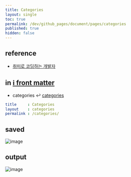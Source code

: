 ```yaml
---
title: Categories
layout: single
toc: true
permalink: /dev/github_pages/document/pages/categories
published: true
hidden: false
---
```


<head>
  <base target="_blank">
</head>



## reference

- [취미로 코딩하는 개발자](https://devinlife.com/howto%20github%20pages/category-tag/#2-categories-%ED%8E%98%EC%9D%B4%EC%A7%80-%EB%93%B1%EB%A1%9D%ED%95%98%EA%B8%B0)



## in [ℹ️ front matter](/dev/github_pages/front_matter/scope)

- categories ↩️ [categories](/dev/github_pages/view/layout#categories)

```yml
title     : Categories
layout    : categories
permalink : /categories/
```



## saved

![image](https://user-images.githubusercontent.com/92285528/143070657-4a48bd0f-7f90-4aa2-aab4-881bb9f3f29c.png)



## output

![image](https://user-images.githubusercontent.com/92285528/144614316-2ed37e84-1250-4b4d-8f7a-f92b30fbbc41.png)
